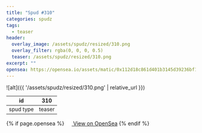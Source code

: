 ```yaml
---
title: "Spud #310"
categories: spudz
tags:
  - teaser
header:
  overlay_image: /assets/spudz/resized/310.png
  overlay_filter: rgba(0, 0, 0, 0.5)
  teaser: /assets/spudz/resized/310.png
excerpt: ""
opensea: https://opensea.io/assets/matic/0x112d18c861d401b3145d39236bf149f01e18beed/310
---
```

![alt]({{ '/assets/spudz/resized/310.png' | relative_url }})

| id | 310 |
|-|-|
| spud type | teaser |

{% if page.opensea %}
<a href="{{page.opensea}}" class="btn btn--info" onclick="window.open(this.href, '_blank'); return false;"><img src="/assets/images/opensea.svg" width="16px"><span>  View on OpenSea</span></a>
{% endif %}
